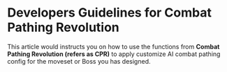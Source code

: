 #  Developers Guidelines for Combat Pathing Revolution
This article would instructs you on how to use the functions from **Combat Pathing Revolution (refers as CPR)** to apply customize AI combat pathing config for the moveset or Boss you has designed.